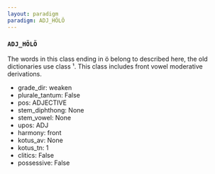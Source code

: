 ```yaml
---
layout: paradigm
paradigm: ADJ_HÖLÖ
---
```

### ` ADJ_HÖLÖ `

The words in this class ending in ö belong to described here, the old dictionaries use class ¹. This class includes front vowel moderative derivations.
* grade_dir: weaken
* plurale_tantum: False
* pos: ADJECTIVE
* stem_diphthong: None
* stem_vowel: None
* upos: ADJ
* harmony: front
* kotus_av: None
* kotus_tn: 1
* clitics: False
* possessive: False
